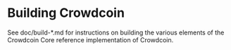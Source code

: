 Building Crowdcoin
=============

See doc/build-*.md for instructions on building the various
elements of the Crowdcoin Core reference implementation of Crowdcoin.
